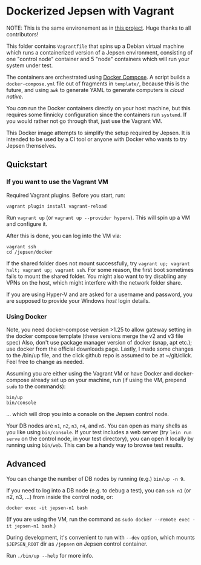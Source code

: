 # Dockerized Jepsen with Vagrant

NOTE: This is the same environement as in [this project](https://github.com/dsfuzz/mallory). Huge thanks to all contributors!

This folder contains `Vagrantfile` that spins up a Debian virtual machine which
runs a containerized version of a Jepsen environment, consisting of one
"control node" container and 5 "node" containers which will run your system
under test.

The containers are orchestrated using [Docker
Compose](https://github.com/docker/compose). A script builds a
`docker-compose.yml` file out of fragments in `template/`, because this is the
future, and using `awk` to generate YAML to generate computers is *cloud
native*.

You _can_ run the Docker containers directly on your host machine, but this
requires some finnicky configuration since the containers run `systemd`. If you
would rather not go through that, just use the Vagrant VM.

This Docker image attempts to simplify the setup required by Jepsen.
It is intended to be used by a CI tool or anyone with Docker who wants to try Jepsen themselves.
## Quickstart

### If you want to use the Vagrant VM

Required Vagrant plugins. Before you start, run:

```
vagrant plugin install vagrant-reload
```

Run `vagrant up` (or `vagrant up --provider hyperv`). This will spin up a VM
and configure it.

After this is done, you can log into the VM via:

```
vagrant ssh
cd /jepsen/docker
```

If the shared folder does not mount successfully, try `vagrant up; vagrant
halt; vagrant up; vagrant ssh`. For some reason, the first boot sometimes fails
to mount the shared folder. You might also want to try disabling any VPNs on
the host, which might interfere with the network folder share.

If you are using Hyper-V and are asked for a username and password, you are
supposed to provide your Windows _host_ login details.

### Using Docker

Note, you need docker-compose version >1.25 to allow gateway setting in the docker compose template (these versions merge the v2 and v3 file spec)
Also, don't use package manager version of docker (snap, apt etc.); use docker from the official downloads page.
Lastly, I made some changes to the /bin/up file, and the click github repo is assumed to be at ~/git/click.
Feel free to change as needed.

Assuming you are either using the Vagrant VM or have Docker and docker-compose
already set up on your machine, run (if using the VM, prepend `sudo` to the
commands):

```
bin/up
bin/console
```

... which will drop you into a console on the Jepsen control node.

Your DB nodes are `n1`, `n2`, `n3`, `n4`, and `n5`. You can open as many shells
as you like using `bin/console`. If your test includes a web server (try `lein
run serve` on the control node, in your test directory), you can open it
locally by running using `bin/web`. This can be a handy way to browse test
results.

## Advanced

You can change the number of DB nodes by running (e.g.) `bin/up -n 9`.

If you need to log into a DB node (e.g. to debug a test), you can `ssh n1` (or n2, n3, ...) from inside the control node, or:

```
docker exec -it jepsen-n1 bash
```

(If you are using the VM, run the command as `sudo docker --remote exec -it jepsen-n1 bash`.)

During development, it's convenient to run with `--dev` option, which mounts `$JEPSEN_ROOT` dir as `/jepsen` on Jepsen control container.

Run `./bin/up --help` for more info.
